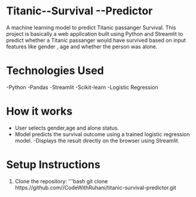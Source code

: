 # Titanic--Survival --Predictor
 A machine learning model to predict Titanic passanger Survival. This project is basically a web application built using Python and Streamlit to predict whether a Titanic passanger would have survived based on input features like gender , age and whether the person was alone.
 # Technologies Used 
 -Python
 -Pandas
 -Streamlit
 -Scikit-learn
 -Logistic Regression
 # How it works
 - User selects gender,age and alone status.
 - Model predicts the survival outcome using a trained logistic regression model.
 -Displays the result directly on the browser using Streamlit.
 # Setup Instructions
 1. Clone the repository:
 '''bash
 git clone
 https.//github.com//CodeWithRuhani/titanic-survival-predictor.git 
